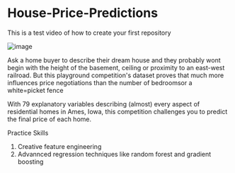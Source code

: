 # House-Price-Predictions
This is a test video of how to create your first repository

![image](https://th.bing.com/th/id/R.ff20b5ef8b0405610b226866b74b12f2?rik=eGIy74viLRY%2b%2bA&riu=http%3a%2f%2fww1.prweb.com%2fprfiles%2f2015%2f03%2f02%2f12556168%2fGeneva_Q1_Facade.jpg&ehk=JPpfgQiaCOhK7BwYU8TBB6FCKISsQc%2fvK6kd9ElEKGs%3d&risl=1&pid=ImgRaw&r=0)

Ask a home buyer to describe their dream house and they probably wont begin with the height of the basement, ceiling or proximity to an east-west railroad. But this playground competition's dataset proves that much more influences price negotiations than the number of bedroomsor a white=picket fence

With 79 explanatory variables describing (almost) every aspect of residential homes in Ames, Iowa, this competition challenges you to predict the final price of each home.

Practice Skills
1. Creative feature engineering
2. Advannced regression techniques like random forest and gradient boosting
